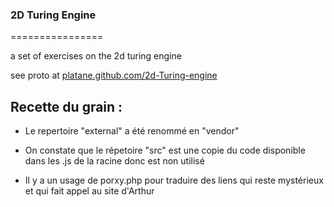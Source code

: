 ### 2D Turing Engine
================

a set of exercises on the 2d turing engine 

see proto at [platane.github.com/2d-Turing-engine](http://platane.github.com/2d-Turing-engine/index.html)

## Recette du grain :

* Le repertoire "external" a été renommé en "vendor"

* On constate que le répetoire "src" est une copie du code disponible dans les .js de la racine donc est non utilisé

* Il y a un usage de porxy.php pour traduire des liens qui reste mystérieux et qui fait appel au site d'Arthur
